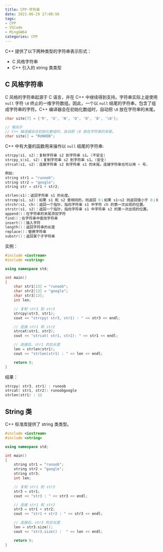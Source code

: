 ```yaml
---
title: CPP-字符串
date: 2021-06-29 17:08:56
tags:
- CPP
- VSCode
- MingGW64
categories: CPP
---
```


C++ 提供了以下两种类型的字符串表示形式：

* C 风格字符串
* C++ 引入的 string 类类型

<!--more-->
## C 风格字符串

C 风格的字符串起源于 C 语言，并在 C++ 中继续得到支持。字符串实际上是使用 `null` 字符 `\0` 终止的一维字符数组。因此，一个以 `null` 结尾的字符串，包含了组成字符串的字符。C++ 编译器会在初始化数组时，自动把 `\0` 放在字符串的末尾。

```cpp
char site[7] = {'R', 'U', 'N', 'O', 'O', 'B', '\0'};

// 等同于
// C++ 编译器会在初始化数组时，自动把 \0 放在字符串的末尾。
char site[] = "RUNOOB";
```

C++ 中有大量的函数用来操作以 `null` 结尾的字符串:

```cpp
strcpy(s1, s2)：复制字符串 s2 到字符串 s1。(不安全)
strcpy_s(s1, s2)：复制字符串 s2 到字符串 s1。(安全)
strcat(s1, s2)：连接字符串 s2 到字符串 s1 的末尾。连接字符串也可以用 + 号，

例如:
string str1 = "runoob";
string str2 = "google";
string str = str1 + str2;

strlen(s1)：返回字符串 s1 的长度。
strcmp(s1, s2)：如果 s1 和 s2 是相同的，则返回 0；如果 s1<s2 则返回值小于 0；如果 s1>s2 则返回值大于 0。如果两个字符串不匹配，且第一个字符串的第一个字符小于第二个字符串的第一个字符，才会返回比0小的值，反之则返回比0大的值。
strchr(s1, ch)：返回一个指针，指向字符串 s1 中字符 ch 的第一次出现的位置。
strstr(s1, s2)：返回一个指针，指向字符串 s1 中字符串 s2 的第一次出现的位置。
append()：在字符串的末尾添加字符
find()：在字符串中查找字符串
insert()：插入字符
length()：返回字符串的长度
replace()：替换字符串
substr()：返回某个子字符串
```

实例：

```cpp
#include <iostream>
#include <cstring>

using namespace std;

int main()
{
    char str1[13] = "runoob";
    char str2[13] = "google";
    char str3[13];
    int len;

    // 复制 str1 到 str3
    strcpy(str3, str1);
    cout << "strcpy( str3, str1) : " << str3 << endl;

    // 连接 str1 和 str2
    strcat(str1, str2);
    cout << "strcat( str1, str2): " << str1 << endl;

    // 连接后，str1 的总长度
    len = strlen(str1);
    cout << "strlen(str1) : " << len << endl;

    return 0;
}
```

结果：

```cpp
strcpy( str3, str1) : runoob
strcat( str1, str2): runoobgoogle
strlen(str1) : 12
```

## String 类

C++ 标准库提供了 string 类类型。

```cpp
#include <iostream>
#include <string>

using namespace std;

int main()
{
    string str1 = "runoob";
    string str2 = "google";
    string str3;
    int len;

    // 复制 str1 到 str3
    str3 = str1;
    cout << "str3 : " << str3 << endl;

    // 连接 str1 和 str2
    str3 = str1 + str2;
    cout << "str1 + str2 : " << str3 << endl;

    // 连接后，str3 的总长度
    len = str3.size();
    cout << "str3.size() :  " << len << endl;

    return 0;
}
```







